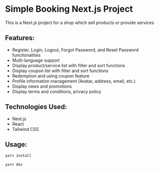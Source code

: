 # Simple Booking Next.js Project

This is a Next.js project for a shop which sell products or provide services

## Features:

- Register, Login, Logout, Forgot Password, and Reset Password functionalities
- Multi-language support
- Display product/service list with filter and sort functions
- Display coupon list with filter and sort functions
- Redemption and using coupon feature
- Profile information management (Avatar, address, email, etc.)
- Display news and promotions
- Display terms and conditions, privacy policy

## Technologies Used:

- Next.js
- React
- Tailwind CSS

## Usage:

```bash
yarn install

yarn dev
```